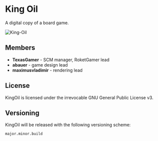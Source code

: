 King Oil
==========

A digital copy of a board game.

![King-Oil](https://dl.dropbox.com/u/44332357/King-Oil.png "King-Oil")

## Members
* **TexasGamer** - SCM manager, RoketGamer lead
* **abauer** - game design lead
* **maximusvladimir** - rendering lead

## License
KingOil is licensed under the irrevocable GNU General Public License v3.

## Versioning
KingOil will be released with the following versioning scheme:
    
    major.minor.build